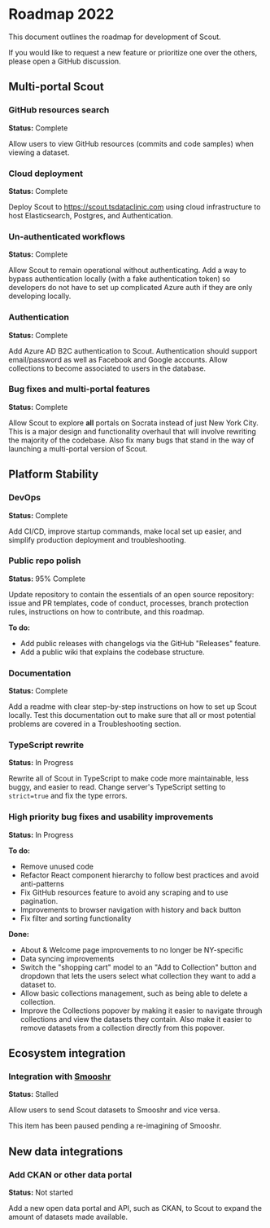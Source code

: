 # Roadmap 2022

This document outlines the roadmap for development of Scout.

If you would like to request a new feature or prioritize one over the others, please open a GitHub discussion.

## Multi-portal Scout

### GitHub resources search

**Status:** Complete

Allow users to view GitHub resources (commits and code samples) when viewing a dataset.

### Cloud deployment

**Status:** Complete

Deploy Scout to https://scout.tsdataclinic.com using cloud infrastructure to host Elasticsearch, Postgres, and Authentication.

### Un-authenticated workflows

**Status:** Complete

Allow Scout to remain operational without authenticating. Add a way to bypass authentication locally (with a fake authentication token) so developers do not have to set up complicated Azure auth if they are only developing locally.

### Authentication

**Status:** Complete

Add Azure AD B2C authentication to Scout. Authentication should support email/password as well as Facebook and Google accounts. Allow collections to become associated to users in the database.

### Bug fixes and multi-portal features

**Status:** Complete

Allow Scout to explore **all** portals on Socrata instead of just New York City. This is a major design and functionality overhaul that will involve rewriting the majority of the codebase. Also fix many bugs that stand in the way of launching a multi-portal version of Scout.

## Platform Stability

### DevOps

**Status:** Complete

Add CI/CD, improve startup commands, make local set up easier, and simplify production deployment and troubleshooting.

### Public repo polish

**Status:** 95% Complete

Update repository to contain the essentials of an open source repository: issue and PR templates, code of conduct, processes, branch protection rules, instructions on how to contribute, and this roadmap.

**To do:**

- Add public releases with changelogs via the GitHub "Releases" feature.
- Add a public wiki that explains the codebase structure.

### Documentation

**Status:** Complete

Add a readme with clear step-by-step instructions on how to set up Scout locally. Test this documentation out to make sure that all or most potential problems are covered in a Troubleshooting section.

### TypeScript rewrite

**Status:** In Progress

Rewrite all of Scout in TypeScript to make code more maintainable, less buggy, and easier to read.
Change server's TypeScript setting to `strict=true` and fix the type errors.

### High priority bug fixes and usability improvements

**Status:** In Progress

**To do:**

- Remove unused code
- Refactor React component hierarchy to follow best practices and avoid anti-patterns
- Fix GitHub resources feature to avoid any scraping and to use pagination.
- Improvements to browser navigation with history and back button
- Fix filter and sorting functionality

**Done:**

- About & Welcome page improvements to no longer be NY-specific
- Data syncing improvements
- Switch the "shopping cart" model to an "Add to Collection" button and dropdown that lets the users select what collection they want to add a dataset to.
- Allow basic collections management, such as being able to delete a collection.
- Improve the Collections popover by making it easier to navigate through collections and view the datasets they contain. Also make it easier to remove datasets from a collection directly from this popover.

## Ecosystem integration

### Integration with [Smooshr](https://smooshr.tsdataclinic.com)

**Status:** Stalled

Allow users to send Scout datasets to Smooshr and vice versa.

This item has been paused pending a re-imagining of Smooshr.

## New data integrations

### Add CKAN or other data portal

**Status:** Not started

Add a new open data portal and API, such as CKAN, to Scout to expand the amount of datasets made available.
